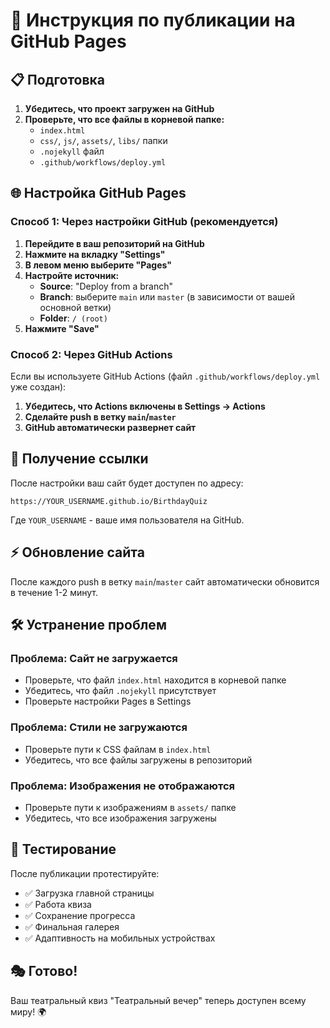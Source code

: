# 🚀 Инструкция по публикации на GitHub Pages

## 📋 Подготовка

1. **Убедитесь, что проект загружен на GitHub**
2. **Проверьте, что все файлы в корневой папке:**
   - `index.html`
   - `css/`, `js/`, `assets/`, `libs/` папки
   - `.nojekyll` файл
   - `.github/workflows/deploy.yml`

## 🌐 Настройка GitHub Pages

### Способ 1: Через настройки GitHub (рекомендуется)

1. **Перейдите в ваш репозиторий на GitHub**
2. **Нажмите на вкладку "Settings"**
3. **В левом меню выберите "Pages"**
4. **Настройте источник:**
   - **Source**: "Deploy from a branch"
   - **Branch**: выберите `main` или `master` (в зависимости от вашей основной ветки)
   - **Folder**: `/ (root)`
5. **Нажмите "Save"**

### Способ 2: Через GitHub Actions

Если вы используете GitHub Actions (файл `.github/workflows/deploy.yml` уже создан):

1. **Убедитесь, что Actions включены в Settings → Actions**
2. **Сделайте push в ветку `main`/`master`**
3. **GitHub автоматически развернет сайт**

## 🔗 Получение ссылки

После настройки ваш сайт будет доступен по адресу:
```
https://YOUR_USERNAME.github.io/BirthdayQuiz
```

Где `YOUR_USERNAME` - ваше имя пользователя на GitHub.

## ⚡ Обновление сайта

После каждого push в ветку `main`/`master` сайт автоматически обновится в течение 1-2 минут.

## 🛠️ Устранение проблем

### Проблема: Сайт не загружается
- Проверьте, что файл `index.html` находится в корневой папке
- Убедитесь, что файл `.nojekyll` присутствует
- Проверьте настройки Pages в Settings

### Проблема: Стили не загружаются
- Проверьте пути к CSS файлам в `index.html`
- Убедитесь, что все файлы загружены в репозиторий

### Проблема: Изображения не отображаются
- Проверьте пути к изображениям в `assets/` папке
- Убедитесь, что все изображения загружены

## 📱 Тестирование

После публикации протестируйте:
- ✅ Загрузка главной страницы
- ✅ Работа квиза
- ✅ Сохранение прогресса
- ✅ Финальная галерея
- ✅ Адаптивность на мобильных устройствах

## 🎭 Готово!

Ваш театральный квиз "Театральный вечер" теперь доступен всему миру! 🌍
